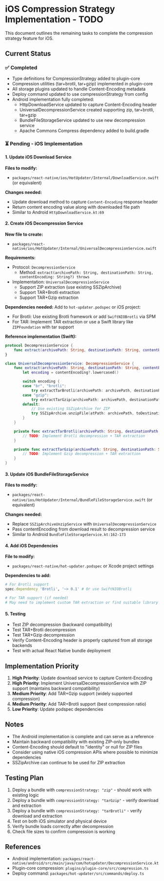 # iOS Compression Strategy Implementation - TODO

This document outlines the remaining tasks to complete the compression strategy feature for iOS.

## Current Status

### ✅ Completed
- Type definitions for CompressionStrategy added to plugin-core
- Compression utilities (tar+brotli, tar+gzip) implemented in plugin-core
- All storage plugins updated to handle Content-Encoding metadata
- Deploy command updated to use compressionStrategy from config
- Android implementation fully completed:
  - HttpDownloadService updated to capture Content-Encoding header
  - UniversalDecompressionService created supporting zip, tar+brotli, tar+gzip
  - BundleFileStorageService updated to use new decompression service
  - Apache Commons Compress dependency added to build.gradle

### ⏳ Pending - iOS Implementation

#### 1. Update iOS Download Service
**Files to modify:**
- `packages/react-native/ios/HotUpdater/Internal/DownloadService.swift` (or equivalent)

**Changes needed:**
- Update download method to capture `Content-Encoding` response header
- Return content encoding value along with downloaded file path
- Similar to Android `HttpDownloadService.kt:69`

#### 2. Create iOS Decompression Service
**New file to create:**
- `packages/react-native/ios/HotUpdater/Internal/UniversalDecompressionService.swift`

**Requirements:**
- Protocol: `DecompressionService`
  - Method: `extract(archivePath: String, destinationPath: String, contentEncoding: String?) throws`
- Implementation: `UniversalDecompressionService`
  - Support ZIP extraction (use existing SSZipArchive)
  - Support TAR+Brotli extraction
  - Support TAR+Gzip extraction

**Dependencies needed:**
Add to `hot-updater.podspec` or iOS project:
- For Brotli: Use existing Brotli framework or add `SwiftNIOBrotli` via SPM
- For TAR: Implement TAR extraction or use a Swift library like `ZIPFoundation` with tar support

**Reference implementation (Swift):**
```swift
protocol DecompressionService {
    func extract(archivePath: String, destinationPath: String, contentEncoding: String?) throws
}

class UniversalDecompressionService: DecompressionService {
    func extract(archivePath: String, destinationPath: String, contentEncoding: String?) throws {
        let encoding = contentEncoding?.lowercased()

        switch encoding {
        case "br", "brotli":
            try extractTarBrotli(archivePath: archivePath, destinationPath: destinationPath)
        case "gzip":
            try extractTarGzip(archivePath: archivePath, destinationPath: destinationPath)
        default:
            // Use existing SSZipArchive for ZIP
            try SSZipArchive.unzipFile(atPath: archivePath, toDestination: destinationPath)
        }
    }

    private func extractTarBrotli(archivePath: String, destinationPath: String) throws {
        // TODO: Implement Brotli decompression + TAR extraction
    }

    private func extractTarGzip(archivePath: String, destinationPath: String) throws {
        // TODO: Implement Gzip decompression + TAR extraction
    }
}
```

#### 3. Update iOS BundleFileStorageService
**Files to modify:**
- `packages/react-native/ios/HotUpdater/Internal/BundleFileStorageService.swift` (or equivalent)

**Changes needed:**
- Replace `SSZipArchiveUnzipService` with `UniversalDecompressionService`
- Pass contentEncoding from download result to decompression service
- Similar to Android `BundleFileStorageService.kt:162-173`

#### 4. Add iOS Dependencies
**File to modify:**
- `packages/react-native/hot-updater.podspec` or Xcode project settings

**Dependencies to add:**
```ruby
# For Brotli support
spec.dependency 'Brotli', '~> 0.1' # Or use SwiftNIOBrotli

# For TAR support (if needed)
# May need to implement custom TAR extraction or find suitable library
```

#### 5. Testing
- Test ZIP decompression (backward compatibility)
- Test TAR+Brotli decompression
- Test TAR+Gzip decompression
- Verify Content-Encoding header is properly captured from all storage backends
- Test with actual React Native bundle deployment

## Implementation Priority

1. **High Priority**: Update download service to capture Content-Encoding
2. **High Priority**: Implement UniversalDecompressionService with ZIP support (maintains backward compatibility)
3. **Medium Priority**: Add TAR+Gzip support (widely supported compression)
4. **Medium Priority**: Add TAR+Brotli support (best compression ratio)
5. **Low Priority**: Update podspec dependencies

## Notes

- The Android implementation is complete and can serve as a reference
- Maintain backward compatibility with existing ZIP-only bundles
- Content-Encoding should default to "identity" or null for ZIP files
- Consider using native iOS compression APIs where possible to minimize dependencies
- SSZipArchive can continue to be used for ZIP extraction

## Testing Plan

1. Deploy a bundle with `compressionStrategy: "zip"` - should work with existing logic
2. Deploy a bundle with `compressionStrategy: "tarGzip"` - verify download and extraction
3. Deploy a bundle with `compressionStrategy: "tarBrotli"` - verify download and extraction
4. Test on both iOS simulator and physical device
5. Verify bundle loads correctly after decompression
6. Check file sizes to confirm compression is working

## References

- Android implementation: `packages/react-native/android/src/main/java/com/hotupdater/DecompressionService.kt`
- Plugin-core compression: `plugins/plugin-core/src/compression.ts`
- Deploy command: `packages/hot-updater/src/commands/deploy.ts`
